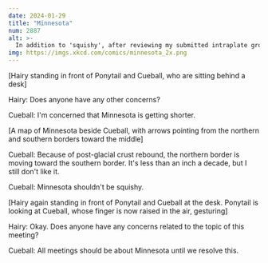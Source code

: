 ```yaml
---
date: 2024-01-29
title: "Minnesota"
num: 2887
alt: >-
  In addition to 'squishy', after reviewing my submitted intraplate ground motion data, the National Geodetic Survey has politely asked me to stop using the word 'supple' so often when describing Midwestern states.
img: https://imgs.xkcd.com/comics/minnesota_2x.png
---
```

[Hairy standing in front of Ponytail and Cueball, who are sitting behind a desk]

Hairy: Does anyone have any other concerns?

Cueball: I'm concerned that Minnesota is getting shorter.

[A map of Minnesota beside Cueball, with arrows pointing from the northern and southern borders toward the middle]

Cueball: Because of post-glacial crust rebound, the northern border is moving toward the southern border. It's less than an inch a decade, but I still don't like it.

Cueball: Minnesota shouldn't be squishy.

[Hairy again standing in front of Ponytail and Cueball at the desk. Ponytail is looking at Cueball, whose finger is now raised in the air, gesturing]

Hairy: Okay. Does anyone have any concerns related to the topic of this meeting?

Cueball: All meetings should be about Minnesota until we resolve this.